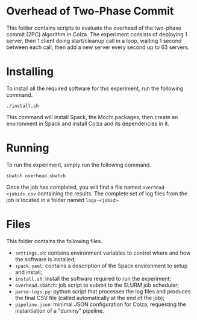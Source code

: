Overhead of Two-Phase Commit
============================

This folder contains scripts to evaluate the overhead
of the two-phase commit (2PC) algorithm in Colza. The
experiment consists of deploying 1 server, then 1 client
doing start/cleanup call in a loop, waiting 1 second
between each call, then add a new server every second
up to 63 servers.

Installing
==========

To install all the required software for this experiment,
run the following command.

```
./install.sh
```

This command will install Spack, the Mochi packages, then
create an environment in Spack and install Colza and its
dependencies in it.

Running
=======

To run the experiment, simply run the following command.

```
sbatch overhead.sbatch
```

Once the job has completed, you will find a file named
`overhead-<jobid>.csv` containing the results. The complete
set of log files from the job is located in a folder
named `logs-<jobid>`.

Files
=====

This folder contains the following files.
- `settings.sh`: contains environment variables to control
  where and how the software is installed;
- `spack.yaml`: contains a description of the Spack environment
  to setup and install;
- `install.sh`: install the software required to run the experiment;
- `overhead.sbatch`: job script to submit to the SLURM job scheduler;
- `parse-logs.py`: python script that processes the log files and
  produces the final CSV file (called automatically at the end of
  the job);
- `pipeline.json`: minimal JSON configuration for Colza, requesting
  the instantiation of a "dummy" pipeline.
